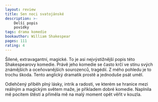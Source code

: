 ```yaml
---
layout: review
title: Sen noci svatojánské
description: >- 
    Delší popis
    povídky
tags: drama komedie
bookauthor: William Shakespear
pages: 111
rating: 4
---
```


Šílené, extravagantní, magické. To je asi nejvýstižnější popis této Shakespearovy komedie. Právě jeho komedie se často krčí ve stínu svých známějších a oceňovanějších sourozenců, tragédií. Z mého pohledu je to trochu škoda. Tento anglický dramatik prostě a jednoduše psát uměl. 

Odlehčený příběh plný lásky, intrik a radosti, ve kterém se hranice mezi reálným a magickým světem maže, je příkladem dobré komedie. Naplnila mě pocitem štěstí a přiměla mě na malý moment opět věřit v kouzla.
